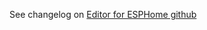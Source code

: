 See changelog on [Editor for ESPHome github](https://github.com/Morcatko/EspHome-Editor/blob/main/CHANGELOG.md)